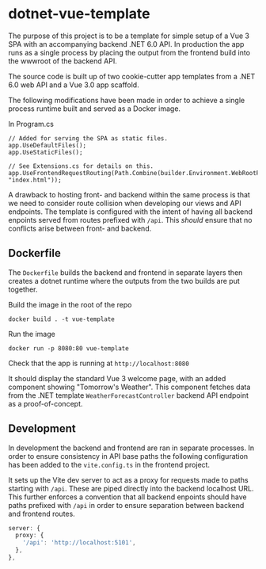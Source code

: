 # dotnet-vue-template

The purpose of this project is to be a template for simple setup of a Vue 3 SPA with an accompanying backend
.NET 6.0 API. In production the app runs as a single process by placing the output from the frontend build into
the wwwroot of the backend API.

The source code is built up of two cookie-cutter app templates from a .NET 6.0 web API and a Vue 3.0 app scaffold.

The following modifications have been made in order to achieve a single process runtime built and served as a Docker
image.

In Program.cs
```CSharp
// Added for serving the SPA as static files.
app.UseDefaultFiles();
app.UseStaticFiles();

// See Extensions.cs for details on this.
app.UseFrontendRequestRouting(Path.Combine(builder.Environment.WebRootPath, "index.html"));
```

A drawback to hosting front- and backend within the same process is that we need to consider route collision when
developing our views and API endpoints. The template is configured with the intent of having all backend enpoints
served from routes prefixed with `/api`. This _should_ ensure that no conflicts arise between front- and backend.

## Dockerfile
The `Dockerfile` builds the backend and frontend in separate layers then creates a dotnet runtime where
the outputs from the two builds are put together.

Build the image in the root of the repo

`docker build . -t vue-template`

Run the image

`docker run -p 8080:80 vue-template`

Check that the app is running at `http://localhost:8080`

It should display the standard Vue 3 welcome page, with an added component showing "Tomorrow's Weather".
This component fetches data from the .NET template `WeatherForecastController` backend API endpoint as a
proof-of-concept.

## Development

In development the backend and frontend are ran in separate processes. In order to ensure consistency in API
base paths the following configuration has been added to the `vite.config.ts` in the frontend project.

It sets up the Vite dev server to act as a proxy for requests made to paths starting with `/api`. These are piped
directly into the backend localhost URL. This further enforces a convention that all backend enpoints
should have paths prefixed with `/api` in order to ensure separation between backend and frontend routes.

```TypeScript
server: {
  proxy: {
    '/api': 'http://localhost:5101',
  },
},
```
